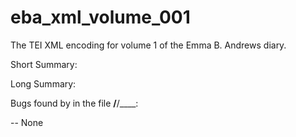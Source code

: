# eba_xml_volume_001
The TEI XML encoding for volume 1 of the Emma B. Andrews diary.

Short Summary:

Long Summary:

Bugs found by in the file __/__/____:

-- None
